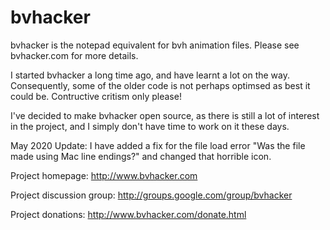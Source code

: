 bvhacker
========

bvhacker is the notepad equivalent for bvh animation files. Please see bvhacker.com for more details.

I started bvhacker a long time ago, and have learnt a lot on the way. Consequently, some of the older code is not perhaps optimsed as best it could be. Contructive critism only please!

I've decided to make bvhacker open source, as there is still a lot of interest in the project, and I simply don't have time to work on it these days.

May 2020 Update: I have added a fix for the file load error "Was the file made using Mac line endings?" and changed that horrible icon.

Project homepage: http://www.bvhacker.com

Project discussion group: http://groups.google.com/group/bvhacker

Project donations: http://www.bvhacker.com/donate.html
